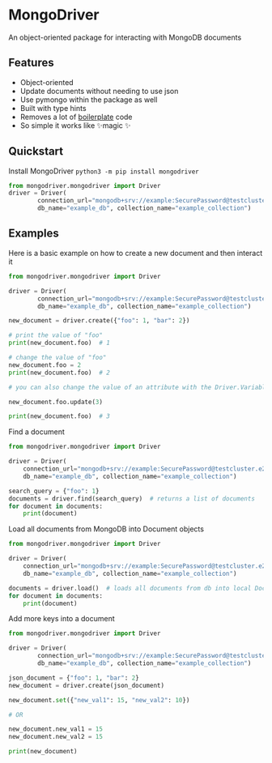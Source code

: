 # MongoDriver

An object-oriented package for interacting with MongoDB documents



Features
--------

* Object-oriented
* Update documents without needing to use json
* Use pymongo within the package as well
* Built with type hints
* Removes a lot of [boilerplate](pymongo_vs_mongodriver/README.md) code 
* So simple it works like ✨magic ✨


Quickstart
----------

Install MongoDriver
`python3 -m pip install mongodriver`

```python
from mongodriver.mongodriver import Driver
driver = Driver(
        connection_url="mongodb+srv://example:SecurePassword@testcluster.e2lhq.mongodb.net/myFirstDatabase?retryWrites=true&w=majority",
        db_name="example_db", collection_name="example_collection")
```
   
Examples
----------
Here is a basic example on how to create a new document and then interact it

```python
from mongodriver.mongodriver import Driver

driver = Driver(
        connection_url="mongodb+srv://example:SecurePassword@testcluster.e2lhq.mongodb.net/myFirstDatabase?retryWrites=true&w=majority",
        db_name="example_db", collection_name="example_collection")

new_document = driver.create({"foo": 1, "bar": 2})

# print the value of "foo"
print(new_document.foo)  # 1

# change the value of "foo"
new_document.foo = 2
print(new_document.foo)  # 2

# you can also change the value of an attribute with the Driver.Variable.update() method

new_document.foo.update(3)

print(new_document.foo)  # 3
```

Find a document
```python
from mongodriver.mongodriver import Driver

driver = Driver(
    connection_url="mongodb+srv://example:SecurePassword@testcluster.e2lhq.mongodb.net/myFirstDatabase?retryWrites=true&w=majority",
    db_name="example_db", collection_name="example_collection")

search_query = {"foo": 1}
documents = driver.find(search_query)  # returns a list of documents
for document in documents:
    print(document)
```

Load all documents from MongoDB into Document objects
```python
from mongodriver.mongodriver import Driver

driver = Driver(
    connection_url="mongodb+srv://example:SecurePassword@testcluster.e2lhq.mongodb.net/myFirstDatabase?retryWrites=true&w=majority",
    db_name="example_db", collection_name="example_collection")

documents = driver.load()  # loads all documents from db into local Document objects
for document in documents:
    print(document)
```

Add more keys into a document
```python
from mongodriver.mongodriver import Driver

driver = Driver(
        connection_url="mongodb+srv://example:SecurePassword@testcluster.e2lhq.mongodb.net/myFirstDatabase?retryWrites=true&w=majority",
        db_name="example_db", collection_name="example_collection")

json_document = {"foo": 1, "bar": 2}
new_document = driver.create(json_document)

new_document.set({"new_val1": 15, "new_val2": 10})

# OR

new_document.new_val1 = 15
new_document.new_val2 = 15

print(new_document)

```
